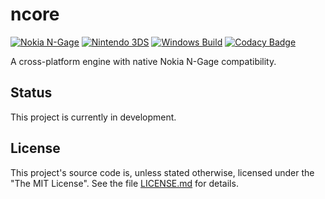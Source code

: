# ncore

[![Nokia N-Gage](https://github.com/mupfdev/ncore/actions/workflows/nokia-ngage.yml/badge.svg)](https://github.com/mupfdev/ncore/actions/workflows/nokia-ngage.yml)
[![Nintendo 3DS](https://github.com/mupfdev/ncore/actions/workflows/n3ds.yml/badge.svg)](https://github.com/ngagesdk/mupfdev/actions/workflows/n3ds.yml)
[![Windows Build](https://github.com/mupfdev/ncore/actions/workflows/windows.yml/badge.svg)](https://github.com/mupfdev/ncore/actions/workflows/windows.yml)
[![Codacy Badge](https://app.codacy.com/project/badge/Grade/f7951adf3c234609874929575b6bfd23)](https://app.codacy.com/gh/mupfdev/ncore/dashboard?utm_source=gh&utm_medium=referral&utm_content=&utm_campaign=Badge_grade)

A cross-platform engine with native Nokia N-Gage compatibility.

## Status

This project is currently in development.

## License

This project's source code is, unless stated otherwise, licensed under
the "The MIT License".  See the file [LICENSE.md](LICENSE.md) for
details.
